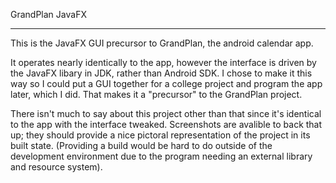 GrandPlan JavaFX 
_____________________

This is the JavaFX GUI precursor to GrandPlan, the android calendar app.

It operates nearly identically to the app, however the interface is driven by the JavaFX libary in JDK, rather than Android SDK. I chose to make it this way so I could put a GUI together for a college project and program the app later, which I did. That makes it a "precursor" to the GrandPlan project.

There isn't much to say about this project other than that since it's identical to the app with the interface tweaked. Screenshots are avalible to back that up; they should provide a nice pictoral representation of the project in its built state. (Providing a build would be hard to do outside of the development environment due to the program needing an external library and resource system).